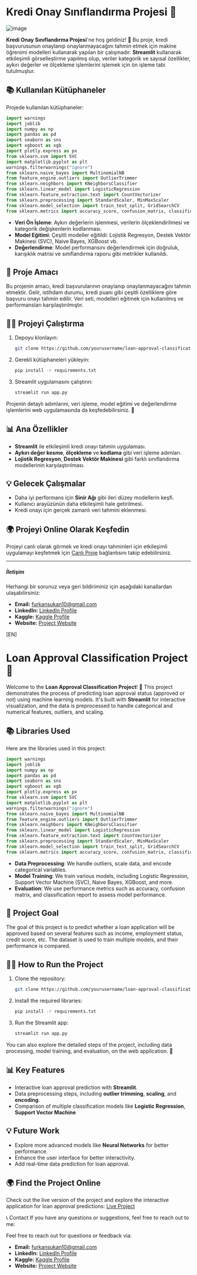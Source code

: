 # Kredi Onay Sınıflandırma Projesi 🚀

![image](https://github.com/user-attachments/assets/7e77c57c-c13a-4b79-848d-c75d77659a10)


**Kredi Onay Sınıflandırma Projesi**'ne hoş geldiniz! 🎉 Bu proje, kredi başvurusunun onaylanıp onaylanmayacağını tahmin etmek için makine öğrenimi modelleri kullanarak yapılan bir çalışmadır. **Streamlit** kullanarak etkileşimli görselleştirme yapılmış olup, veriler kategorik ve sayısal özellikler, aykırı değerler ve ölçekleme işlemlerini işlemek için ön işleme tabi tutulmuştur.

## 📚 Kullanılan Kütüphaneler

Projede kullanılan kütüphaneler:

```python
import warnings
import joblib
import numpy as np
import pandas as pd
import seaborn as sns
import xgboost as xgb
import plotly.express as px
from sklearn.svm import SVC
import matplotlib.pyplot as plt
warnings.filterwarnings("ignore")
from sklearn.naive_bayes import MultinomialNB
from feature_engine.outliers import OutlierTrimmer
from sklearn.neighbors import KNeighborsClassifier
from sklearn.linear_model import LogisticRegression
from sklearn.feature_extraction.text import CountVectorizer
from sklearn.preprocessing import StandardScaler, MinMaxScaler
from sklearn.model_selection import train_test_split, GridSearchCV
from sklearn.metrics import accuracy_score, confusion_matrix, classification_report, roc_auc_score, roc_curve
```

- **Veri Ön İşleme**: Aykırı değerlerin işlenmesi, verilerin ölçeklendirilmesi ve kategorik değişkenlerin kodlanması.
- **Model Eğitimi**: Çeşitli modeller eğitildi: Lojistik Regresyon, Destek Vektör Makinesi (SVC), Naive Bayes, XGBoost vb.
- **Değerlendirme**: Model performansını değerlendirmek için doğruluk, karışıklık matrisi ve sınıflandırma raporu gibi metrikler kullanıldı.

## 🎯 Proje Amacı

Bu projenin amacı, kredi başvurularının onaylanıp onaylanmayacağını tahmin etmektir. Gelir, istihdam durumu, kredi puanı gibi çeşitli özelliklere göre başvuru onayı tahmin edilir. Veri seti, modelleri eğitmek için kullanılmış ve performansları karşılaştırılmıştır.

## 🧑‍💻 Projeyi Çalıştırma

1. Depoyu klonlayın:
    ```bash
    git clone https://github.com/yourusername/loan-approval-classification.git
    ```
2. Gerekli kütüphaneleri yükleyin:
    ```bash
    pip install -r requirements.txt
    ```
3. Streamlit uygulamasını çalıştırın:
    ```bash
    streamlit run app.py
    ```

Projenin detaylı adımlarını, veri işleme, model eğitimi ve değerlendirme işlemlerini web uygulamasında da keşfedebilirsiniz. 🚀

## 📊 Ana Özellikler

- **Streamlit** ile etkileşimli kredi onayı tahmin uygulaması.
- **Aykırı değer kesme**, **ölçekleme** ve **kodlama** gibi veri işleme adımları.
- **Lojistik Regresyon**, **Destek Vektör Makinesi** gibi farklı sınıflandırma modellerinin karşılaştırılması.

## 💡 Gelecek Çalışmalar

- Daha iyi performans için **Sinir Ağı** gibi ileri düzey modellerin keşfi.
- Kullanıcı arayüzünün daha etkileşimli hale getirilmesi.
- Kredi onayı için gerçek zamanlı veri tahmini eklenmesi.

## 🌍 Projeyi Online Olarak Keşfedin

Projeyi canlı olarak görmek ve kredi onayı tahminleri için etkileşimli uygulamayı keşfetmek için [Canlı Proje](https://loanapprovalclassification-furkansukan.streamlit.app/) bağlantısını takip edebilirsiniz.


---
##### **İletişim**
Herhangi bir sorunuz veya geri bildiriminiz için aşağıdaki kanallardan ulaşabilirsiniz:
- **Email:** [furkansukan10@gmail.com](furkansukan10@gmail.com)
- **LinkedIn:** [LinkedIn Profile](https://www.linkedin.com/in/furkansukan/)
- **Kaggle:** [Kaggle Profile](https://www.kaggle.com/furkansukan)
- **Website:** [Project Website](https://loanapprovalclassification-furkansukan.streamlit.app/)


[EN]

# Loan Approval Classification Project 🚀

Welcome to the **Loan Approval Classification Project**! 🎉 This project demonstrates the process of predicting loan approval status (approved or not) using machine learning models. It's built with **Streamlit** for interactive visualization, and the data is preprocessed to handle categorical and numerical features, outliers, and scaling.

## 📚 Libraries Used

Here are the libraries used in this project:

```python
import warnings
import joblib
import numpy as np
import pandas as pd
import seaborn as sns
import xgboost as xgb
import plotly.express as px
from sklearn.svm import SVC
import matplotlib.pyplot as plt
warnings.filterwarnings("ignore")
from sklearn.naive_bayes import MultinomialNB
from feature_engine.outliers import OutlierTrimmer
from sklearn.neighbors import KNeighborsClassifier
from sklearn.linear_model import LogisticRegression
from sklearn.feature_extraction.text import CountVectorizer
from sklearn.preprocessing import StandardScaler, MinMaxScaler
from sklearn.model_selection import train_test_split, GridSearchCV
from sklearn.metrics import accuracy_score, confusion_matrix, classification_report, roc_auc_score, roc_curve
```

- **Data Preprocessing**: We handle outliers, scale data, and encode categorical variables.
- **Model Training**: We train various models, including Logistic Regression, Support Vector Machine (SVC), Naive Bayes, XGBoost, and more.
- **Evaluation**: We use performance metrics such as accuracy, confusion matrix, and classification report to assess model performance.

## 🎯 Project Goal

The goal of this project is to predict whether a loan application will be approved based on several features such as income, employment status, credit score, etc. The dataset is used to train multiple models, and their performance is compared.

## 🧑‍💻 How to Run the Project

1. Clone the repository:
    ```bash
    git clone https://github.com/yourusername/loan-approval-classification.git
    ```
2. Install the required libraries:
    ```bash
    pip install -r requirements.txt
    ```
3. Run the Streamlit app:
    ```bash
    streamlit run app.py
    ```

You can also explore the detailed steps of the project, including data processing, model training, and evaluation, on the web application. 🚀

## 📊 Key Features

- Interactive loan approval prediction with **Streamlit**.
- Data preprocessing steps, including **outlier trimming**, **scaling**, and **encoding**.
- Comparison of multiple classification models like **Logistic Regression**, **Support Vector Machine**

## 💡 Future Work

- Explore more advanced models like **Neural Networks** for better performance.
- Enhance the user interface for better interactivity.
- Add real-time data prediction for loan approval.

## 🌍 Find the Project Online

Check out the live version of the project and explore the interactive application for loan approval predictions: [Live Project](https://loanapprovalclassification-furkansukan.streamlit.app/)


📞 Contact
If you have any questions or suggestions, feel free to reach out to me:

Feel free to reach out for questions or feedback via:
- **Email:** [furkansukan10@gmail.com](furkansukan10@gmail.com)
- **LinkedIn:** [LinkedIn Profile](https://www.linkedin.com/in/furkansukan/)
- **Kaggle:** [Kaggle Profile](https://www.kaggle.com/furkansukan)
- **Website:** [Project Website](https://loanapprovalclassification-furkansukan.streamlit.app/)
